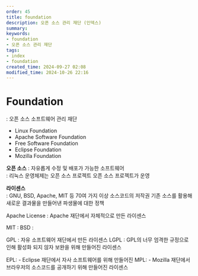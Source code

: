 ```yaml
---
order: 45
title: foundation
description: 오픈 소스 관리 재단 (인덱스)
summary:
keywords:
- foundation
- 오픈 소스 관리 재단
tags:
- index
- foundation
created_time: 2024-09-27 02:08
modified_time: 2024-10-26 22:16
---
```


# Foundation
: 오픈 소스 소프트웨어 관리 재단

- Linux Foundation
- Apache Software Foundation
- Free Software Foundation
- Eclipse Foundation
- Mozilla Foundation


**오픈 소스**
: 자유롭게 수정 및 배포가 가능한 소프트웨어  
: 리눅스 운영체제는 오픈 소스 프로젝트
 오픈 소스 프로젝트가 운영


**라이센스**  
: GNU, BSD, Apache, MIT 등 70여 가지 이상
소스코드의 저작권
기존 소스를 활용해 새로운 결과물을 만들어낸 파생물에 대한 정책


Apache License : Apache 재단에서 자체적으로 만든 라이센스

MIT :
BSD : 

GPL : 자유 소프트웨어 재단에서 만든 라이센스
LGPL : GPL의 너무 엄격한 규정으로 인해 활성화 되지 않자 보완을 위해 만들어진 라이센스

EPL: - Eclipse 재단에서 자사 소프트웨어를 위해 만들어진
MPL: - Mozilla 재단에서 브라우저의 소스코드를 공개하기 위해 만들어진 라이센스


